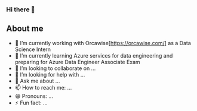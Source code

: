 ### Hi there 👋



## About me 

- 🔭 I’m currently working with Orcawise[https://orcawise.com/] as a Data Science Intern
- 🌱 I’m currently learning Azure services for data engineering and preparing for Azure Data Engineer Associate Exam
- 👯 I’m looking to collaborate on ...
- 🤔 I’m looking for help with ...
- 💬 Ask me about ...
- 📫 How to reach me: ...
- 😄 Pronouns: ...
- ⚡ Fun fact: ...

